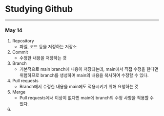 # Studying Github
---
### May 14
1. Repository
    - 파일, 코드 등을 저정하는 저장소
2. Commit
    - 수정한 내용을 저장하는 것
3. Branch
    - 기본적으로 main branch에 내용이 저장되는데, main에서 직접 수정을 한다면 위험하므로 branch를 생성하여 main의 내용을 복사하여 수정할 수 있다.
4. Pull requests
    - Branch에서 수정한 내용을 main에도 적용시키기 위해 요청하는 것
5. Merge
    - Pull requests에서 이상이 없다면 main에 branch의 수정 사항을 적용할 수 있다.
6. 